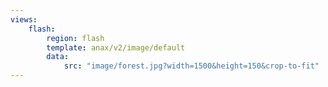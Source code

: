 ```yaml
---
views:
    flash:
        region: flash
        template: anax/v2/image/default
        data:
            src: "image/forest.jpg?width=1500&height=150&crop-to-fit"
---
```

